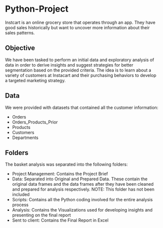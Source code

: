 # Python-Project
Instcart is an online grocery store that operates through an app. They have good sales historically but want to uncover more information about their sales patterns.

## Objective
We have been tasked to perform an initial data and exploratory analysis of data in order to derive insights and suggest strategies for better segmentation based on the provided criteria. The idea is to learn about a variety of customers at Instacart and their purchasing behaviors to develop a targeted marketing strategy.

## Data
We were provided with datasets that contained all the customer information:

- Orders
- Orders_Products_Prior
- Products
- Customers
- Departments
## Folders
The basket analysis was separated into the following folders:

- Project Management: Contains the Project Brief
- Data: Separated into Original and Prepared Data. These contain the original data frames and the data frames after they have been cleaned and prepared for analysis respectively. NOTE: This folder has not been included
- Scripts: Contains all the Python coding involved for the entire analysis process
- Analysis: Contains the Visualizations used for developing insights and presenting on the final report
- Sent to client: Contains the Final Report in Excel
